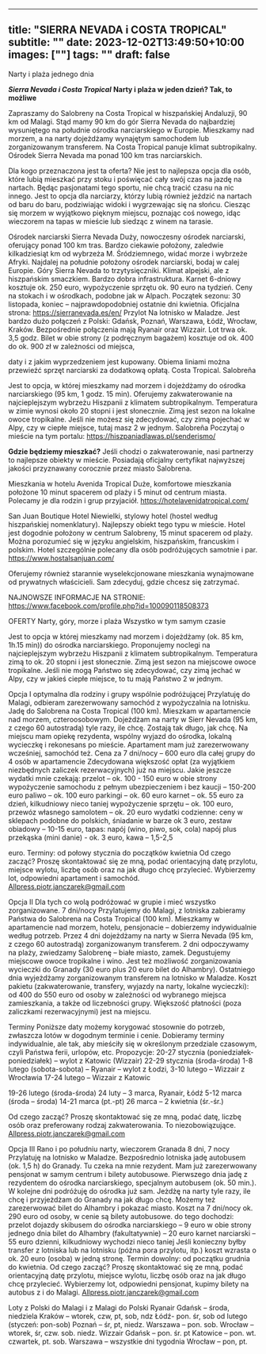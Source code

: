 
---
title: "SIERRA NEVADA i COSTA TROPICAL"
subtitle: ""
date: 2023-12-02T13:49:50+10:00
images: [""]
tags: ""
draft: false
---
Narty i plaża jednego dnia

***Sierra Nevada i Costa Tropical***
**Narty i plaża w jeden dzień? Tak, to możliwe**

Zapraszamy do Salobreny na Costa Tropical w hiszpańskiej Andaluzji, 90 km od Malagi. Stąd
mamy 90 km do gór Sierra Nevada do najbardziej wysuniętego na południe ośrodka narciarskiego
w Europie.
Mieszkamy nad morzem, a na narty dojeżdżamy wynajętym samochodem lub zorganizowanym
transferem. Na Costa Tropical panuje klimat subtropikalny. Ośrodek Sierra Nevada ma ponad 100
km tras narciarskich.

Dla kogo przeznaczona jest ta oferta?
Nie jest to najlepsza opcja dla osób, które lubią mieszkać przy stoku i poświęcać cały swój czas na
jazdę na nartach. Będąc pasjonatami tego sportu, nie chcą tracić czasu na nic innego.
Jest to opcja dla narciarzy, którzy lubią również jeździć na nartach od baru do baru, podziwiając
widoki i wygrzewając się na słońcu. Ciesząc się morzem w wyjątkowo pięknym miejscu, poznając
coś nowego, idąc wieczorem na tapas w mieście lub siedząc z winem na tarasie.

Ośrodek narciarski Sierra Nevada
Duży, nowoczesny ośrodek narciarski, oferujący ponad 100 km tras. Bardzo ciekawie położony,
zaledwie kilkadziesiąt km od wybrzeża M. Śródziemnego, widać morze i wybrzeże Afryki.
Najdalej na południe położony ośrodek narciarski, bodaj w calej Europie. Góry Sierra Nevada to
trzytysięczniki.
Klimat alpejski, ale z hiszpańskim smaczkiem. Bardzo dobra infrastruktura. Karnet 6-dniowy
kosztuje ok. 250 euro, wypożyczenie sprzętu ok. 90 euro na tydzień. Ceny na stokach i w
ośrodkach, podobne jak w Alpach.
Początek sezonu: 30 listopada, koniec – najprawdopodobniej ostatnie dni kwietnia.
Oficjalna strona: https://sierranevada.es/en/
Przylot
Na lotnisko w Maladze. Jest bardzo dużo połączeń z Polski: Gdańsk, Poznań, Warszawa, Łódź,
Wrocław, Kraków. Bezpośrednie połączenia mają Ryanair oraz Wizzair. Lot trwa ok. 3,5 godz. Bilet
w obie strony (z podręcznym bagażem) kosztuje od ok. 400 do ok. 900 zł w zależności od miejsca,

daty i z jakim wyprzedzeniem jest kupowany. Obiema liniami można przewieźć sprzęt narciarski za
dodatkową opłatą.
Costa Tropical. Salobreña

Jest to opcja, w której mieszkamy nad morzem i dojeżdżamy do ośrodka narciarskiego (95 km, 1
godz. 15 min). Oferujemy zakwaterowanie na najcieplejszym wybrzeżu Hiszpanii z klimatem
subtropikalnym. Temperatura w zimie wynosi około 20 stopni i jest słonecznie. Zimą jest sezon na
lokalne owoce tropikalne.
Jeśli nie możesz się zdecydować, czy zimą pojechać w Alpy, czy w ciepłe miejsce, tutaj masz 2 w
jednym.
Salobreña
Poczytaj o mieście na tym portalu:
https://hiszpaniadlawas.pl/senderismo/

**Gdzie będziemy mieszkać?**
Jeśli chodzi o zakwaterowanie, nasi partnerzy to najlepsze obiekty w mieście. Posiadają oficjalny
certyfikat najwyższej jakości przyznawany corocznie przez miasto Salobrena.

Mieszkania w hotelu Avenida Tropical
Duże, komfortowe mieszkania położone 10 minut spacerem od plaży i 5 minut od centrum miasta.
Polecamy je dla rodzin i grup przyjaciół.
https://hotelavenidatropical.com/

San Juan Boutique Hotel
Niewielki, stylowy hotel (hostel według hiszpańskiej nomenklatury). Najlepszy obiekt tego typu w
mieście. Hotel jest dogodnie położony w centrum Salobreny, 15 minut spacerem od plaży. Można
porozumieć się w języku angielskim, hiszpańskim, francuskim i polskim.
Hotel szczególnie polecany dla osób podróżujących samotnie i par.
https://www.hostalsanjuan.com/

Oferujemy również starannie wyselekcjonowane mieszkania wynajmowane od prywatnych
właścicieli.
Sam zdecyduj, gdzie chcesz się zatrzymać.

NAJNOWSZE INFORMACJE NA STRONIE:
https://www.facebook.com/profile.php?id=100090118508373

OFERTY
Narty, góry, morze i plaża
Wszystko w tym samym czasie

Jest to opcja w której mieszkamy nad morzem i dojeżdżamy (ok. 85 km, 1h.15 min)) do ośrodka
narciarskiego. Proponujemy noclegi na najcieplejszym wybrzeżu Hiszpanii z klimatem
subtropikalnym. Temperatura zimą to ok. 20 stopni i jest słonecznie. Zimą jest sezon na miejscowe
owoce tropikalne.
Jeśli nie mogą Państwo się zdecydować, czy zimą jechać w Alpy, czy w jakieś ciepłe miejsce, to tu
mają Państwo 2 w jednym.

Opcja I
optymalna dla rodziny i grupy wspólnie podróżującej
Przylatuję do Malagi, odbieram zarezerwowany samochód z wypożyczalnia na lotnisku. Jadę do
Salobrena na Costa Tropical (100 km). Mieszkam w apartamencie nad morzem, czteroosobowym.
Dojeżdżam na narty w Sierr Nevada (95 km, z czego 60 autostradą) tyle razy, ile chcę. Zostają tak
długo, jak chcę. Na miejscu mam opiekę rezydenta, wspólny wyjazd do ośrodka, lokalną wycieczkę
i rekonesans po mieście. Apartament mam już zarezerwowany wcześniej, samochód też.
Cena za 7 dni/nocy – 600 euro dla całej grupy do 4 osób w apartamencie
Zdecydowana większość opłat (za wyjątkiem niezbędnych zaliczek rezerwacyjnych) już na
miejscu.
Jakie jeszcze wydatki mnie czekają:
przelot – ok. 100 - 150 euro w obie strony
wypożyczenie samochodu z pełnym ubezpieczeniem i bez kaucji – 150-200 euro
paliwo – ok. 100 euro
parkingi – ok. 60 euro
karnet – ok. 55 euro za dzień, kilkudniowy nieco taniej
wypożyczenie sprzętu – ok. 100 euro, przewóz własnego samolotem – ok. 20 euro
wydatki codzienne:
ceny w sklepach podobne do polskich, śniadanie w barze ok 3 euro, zestaw obiadowy – 10-15 euro,
tapas: napój (wino, piwo, sok, cola) napój plus przekąska (mini danie) - ok. 3 euro, kawa – 1,5-2,5

euro.
Terminy: od połowy stycznia do początków kwietnia
Od czego zacząć?
Proszę skontaktować się ze mną, podać orientacyjną datę przylotu, miejsce wylotu, liczbę osób oraz
na jak długo chcę przylecieć. Wybierzemy lot, odpowiedni apartament i samochód.
Allpress.piotr.janczarek@gmail.com

Opcja II
Dla tych co wolą podróżować w grupie i mieć wszystko zorganizowane.
7 dni/nocy
Przylatujemy do Malagi, z lotniska zabieramy Państwa do Salobrena na Costa Tropical (100 km).
Mieszkamy w apartamencie nad morzem, hotelu, pensjonacie – dobierzemy indywidualnie według
potrzeb.
Przez 4 dni dojeżdżamy na narty w Sierra Nevada (95 km, z czego 60 autostradą) zorganizowanym
transferem.
2 dni odpoczywamy na plaży, zwiedzamy Salobrenę – białe miasto, zamek. Degustujemy
miejscowe owoce tropikalne i wino. Jest też możliwość zorganizowania wycieczki do Granady (30
euro plus 20 euro bilet do Alhambry).
Ostatniego dnia wyjeżdżamy zorganizowanym transferem na lotnisko w Maladze.
Koszt pakietu (zakwaterowanie, transfery, wyjazdy na narty, lokalne wycieczki):
od 400 do 550 euro od osoby w zależności od wybranego miejsca zamieszkania, a także od
liczebności grupy.
Większość płatności (poza zaliczkami rezerwacyjnymi) jest na miejscu.

Terminy
Poniższe daty możemy korygować stosownie do potrzeb, zwłaszcza lotów w dogodnym terminie i
cenie. Dobieramy terminy indywidualnie, ale tak, aby mieściły się w określonym przedziale
czasowym, czyli Państwa ferii, urlopów, etc.
Propozycje:
20-27 stycznia (poniedziałek-poniedziałek) – wylot z Katowic (Wizzair)
22-29 stycznia (środa-środa)
1-8 lutego (sobota-sobota) – Ryanair – wylot z Łodzi,
3-10 lutego – Wizzair z Wrocławia
17-24 lutego – Wizzair z Katowic

19-26 lutego (środa-środa)
24 luty – 3 marca, Ryanair, Łódź
5-12 marca (środa – środa)
14-21 marca (pt.-pt)
26 marca – 2 kwietnia (śr.-śr.)

Od czego zacząć?
Proszę skontaktować się ze mną, podać datę, liczbę osób oraz preferowany rodzaj zakwaterowania.
To niezobowiązujące.
Allpress.piotr.janczarek@gmail.com

Opcja III
Rano i po południu narty, wieczorem Granada
8 dni, 7 nocy
Przylatuję na lotnisko w Maladze. Bezpośrednio lotniska jadę autobusem (ok. 1,5 h) do Granady.
Tu czeka na mnie rezydent. Mam już zarezerwowany pensjonat w samym centrum i bilety
autobusowe. Pierwszego dnia jadę z rezydentem do ośrodka narciarskiego, specjalnym autobusem
(ok. 50 min.). W kolejne dni podróżuję do ośrodka już sam. Jeżdżę na narty tyle razy, ile chcę i
przyjeżdżam do Granady na jak długo chcę. Możemy też zarezerwować bilet do Alhambry i
pokazać miasto.
Koszt na 7 dni/nocy
ok. 290 euro od osoby, w cenie są bilety autobusowe.
do tego dochodzi:
przelot
dojazdy skibusem do ośrodka narciarskiego – 9 euro w obie strony jednego dnia
bilet do Alhambry (fakultatywnie) – 20 euro
karnet narciarski – 55 euro dzienni, kilkudniowy wychodzi nieco taniej
Jeśli konieczny byłby transfer z lotniska lub na lotnisku (późna pora przylotu, itp.) koszt wzrasta o
ok. 20 euro (osoba) w jedną stronę.
Termin dowolny: od początku grudnia do kwietnia.
Od czego zacząć?
Proszę skontaktować się ze mną, podać orientacyjną datę przylotu, miejsce wylotu, liczbę osób oraz
na jak długo chcę przylecieć. Wybierzemy lot, odpowiedni pensjonat, kupimy bilety na autobus z i
do Malagi.
Allpress.piotr.janczarek@gmail.com

Loty z Polski do Malagi i z Malagi do Polski
Ryanair
Gdańsk – środa, niedziela
Kraków – wtorek, czw, pt, sob, ndz
Łódź- pon. śr, sob od lutego (styczeń: pon-sob)
Poznań – śr, pt, niedz.
Warszawa – pon. sob.
Wrocław – wtorek, śr, czw. sob. niedz.
Wizzair
Gdańsk – pon. śr. pt
Katowice – pon. wt. czwartek, pt. sob.
Warszawa – wszystkie dni tygodnia
Wrocław – pon, pt.
